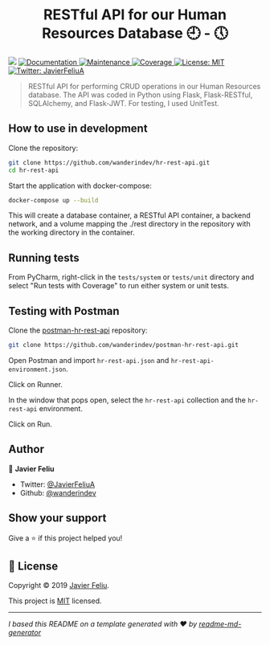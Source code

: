 <h1 align="center">RESTful API for our Human Resources Database 🕘 - 🕔</h1>
<p>
  <img src="https://img.shields.io/badge/version-1.0-blue.svg?cacheSeconds=2592000" />
  <a href="https://github.com/wanderindev/hr-rest-api/blob/master/README.md">
    <img alt="Documentation" src="https://img.shields.io/badge/documentation-yes-brightgreen.svg" target="_blank" />
  </a>
  <a href="https://github.com/wanderindev/hr-rest-api/graphs/commit-activity">
    <img alt="Maintenance" src="https://img.shields.io/badge/Maintained%3F-yes-brightgreen.svg" target="_blank" />
  </a>
  <a href="https://htmlpreview.github.io/?https://github.com/wanderindev/hr-rest-api/blob/master/coverage/index.html">
    <img alt="Coverage" src="https://img.shields.io/badge/coverage-99%25-yellowgreen.svg" target="_blank" />
  </a>  
  <a href="https://github.com/wanderindev/hr-rest-api/blob/master/LICENSE.md">
    <img alt="License: MIT" src="https://img.shields.io/badge/License-MIT-yellow.svg" target="_blank" />
  </a>
  <a href="https://twitter.com/JavierFeliuA">
    <img alt="Twitter: JavierFeliuA" src="https://img.shields.io/twitter/follow/JavierFeliuA.svg?style=social" target="_blank" />
  </a>
</p>

>RESTful API for performing CRUD operations in our Human Resources database.  The API was coded in Python
using Flask, Flask-RESTful, SQLAlchemy, and Flask-JWT.  For testing, I used UnitTest.

## How to use in development
Clone the repository:
```sh
git clone https://github.com/wanderindev/hr-rest-api.git
cd hr-rest-api
``` 
Start the application with docker-compose:
```sh
docker-compose up --build
```
This will create a database container, a RESTful API container, a backend network, and a volume
mapping the ./rest directory in the repository with the working directory in the container.

## Running tests
From PyCharm, right-click in the `tests/system` or `tests/unit` directory and select 
"Run tests with Coverage" to run either system or unit tests.

## Testing with Postman

Clone the [postman-hr-rest-api](https://github.com/wanderindev/postman-hr-rest-api)
repository:
```sh
git clone https://github.com/wanderindev/postman-hr-rest-api.git
``` 
Open Postman and import `hr-rest-api.json` and `hr-rest-api-environment.json`.

Click on Runner.

In the window that pops open, select the `hr-rest-api` collection and the `hr-rest-api`
environment.

Click on Run.
 
 ## Author

👤 **Javier Feliu**

* Twitter: [@JavierFeliuA](https://twitter.com/JavierFeliuA)
* Github: [@wanderindev](https://github.com/wanderindev)

## Show your support

Give a ⭐️ if this project helped you!

## 📝 License

Copyright © 2019 [Javier Feliu](https://github.com/wanderindev).<br />

This project is [MIT](https://github.com/wanderindev/hr-rest-api/blob/master/LICENSE.md) licensed.

***
_I based this README on a template generated with ❤️ by [readme-md-generator](https://github.com/kefranabg/readme-md-generator)_
 